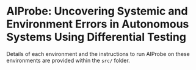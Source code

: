 # AIProbe: Uncovering Systemic and Environment Errors in Autonomous Systems Using Differential Testing

Details of each environment and the instructions to run AIProbe on these environments are provided within the `src/` folder.
